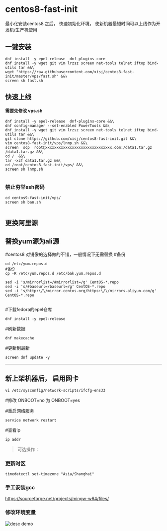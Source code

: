 # centos8-fast-init
最小化安装centos8 之后， 快速初始化环境， 使新机器最短时间可以上线作为开发机/生产机使用


## 一键安装

```
dnf install -y epel-release  dnf-plugins-core
dnf install -y wget git vim lrzsz screen net-tools telnet iftop bind-utils tar &&\
wget "https://raw.githubusercontent.com/xisj/centos8-fast-init/master/vps/fast.sh" &&\
screen sh fast.sh 

```
 

## 快速上线
#### 需要先修改 vps.sh  
```
dnf install -y epel-release  dnf-plugins-core &&\
dnf config-manager --set-enabled PowerTools &&\
dnf install -y wget git vim lrzsz screen net-tools telnet iftop bind-utils tar &&\
git clone https://github.com/xisj/centos8-fast-init.git &&\
vim centos8-fast-init/vps/lnmp.sh &&\
screen  scp  root@xxxxxxxxxxxxxxxxxxxxxxxxxxxxxx.com:/data1.tar.gz /data1.tar.gz &&\
cd /  &&\
tar -xzf data1.tar.gz &&\
cd /root/centos8-fast-init/vps/ &&\
screen sh lnmp.sh 


```


### 禁止穷举ssh密码
```
cd centos9-fast-init/vps/
screen sh ban.sh


```


## 更换阿里源
 

## 替换yum源为ali源
#centos8 对镜像的选择做的不错，一般情况下无需替换
#备份
```
cd /etc/yum.repos.d 
#备份
cp -R /etc/yum.repos.d /etc/bak.yum.repos.d

sed -i 's/mirrorlist=/#mirrorlist=/g' CentOS-*.repo 
sed -i 's/#baseurl=/baseurl=/g' CentOS-*.repo 
sed -i 's/http:\/\/mirror.centos.org/https:\/\/mirrors.aliyun.com/g' CentOS-*.repo  


```
#下载fedora的epel仓库
```
dnf install -y epel-release
```
#刷新数据
```
dnf makecache
```
#更新到最新
```
screen dnf update -y
```
------




## 新上架机器后， 启用网卡
```
vi /etc/sysconfig/network-scripts/ifcfg-ens33
```

#修改 ONBOOT=no  为 ONBOOT=yes

#重启网络服务
```
service network restart
```
#查看ip
```
ip addr
```

> 可选操作：

### 更新时区
```
timedatectl set-timezone "Asia/Shanghai"

```

### 手工安装gcc

https://sourceforge.net/projects/mingw-w64/files/

### 修改环境变量

<img src='https://raw.githubusercontent.com/xisj/centos8-fast-init/master/gcc-install.png' alt='desc demo' />

